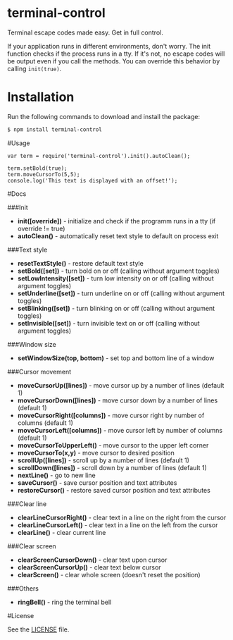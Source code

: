 terminal-control
================

Terminal escape codes made easy. Get in full control.

If your application runs in different environments, don't worry. The init function checks if the process runs in a tty. If it's not, no escape codes will be output even if you call the methods. You can override this behavior by calling ```init(true)```.

# Installation
Run the following commands to download and install the package:

```sh
$ npm install terminal-control
```

#Usage

```
var term = require('terminal-control').init().autoClean();

term.setBold(true);
term.moveCursorTo(5,5);
console.log('This text is displayed with an offset!');
```

#Docs

###Init

* **init([override])**                  - initialize and check if the programm runs in a tty (if override != true)
* **autoClean()**                       - automatically reset text style to default on process exit

###Text style

* **resetTextStyle()**                  - restore default text style
* **setBold([set])**                    - turn bold on or off (calling without argument toggles)
* **setLowIntensity([set])**            - turn low intensity on or off (calling without argument toggles)
* **setUnderline([set])**               - turn underline on or off (calling without argument toggles)
* **setBlinking([set])**                - turn blinking on or off (calling without argument toggles)
* **setInvisible([set])**               - turn invisible text on or off (calling without argument toggles)

###Window size

* **setWindowSize(top, bottom)**        - set top and bottom line of a window

###Cursor movement

* **moveCursorUp([lines])**             - move cursor up by a number of lines (default 1)
* **moveCursorDown([lines])**           - move cursor down by a number of lines (default 1)
* **moveCursorRight([columns])**        - move cursor right by number of columns (default 1)
* **moveCursorLeft([columns])**         - move cursor left by number of columns (default 1)
* **moveCursorToUpperLeft()**           - move cursor to the upper left corner
* **moveCursorTo(x,y)**                 - move cursor to desired position
* **scrollUp([lines])**                 - scroll up by a number of lines (default 1)
* **scrollDown([lines])**               - scroll down by a number of lines (default 1)
* **nextLine()**                        - go to new line
* **saveCursor()**                      - save cursor position and text attributes
* **restoreCursor()**                   - restore saved cursor position and text attributes

###Clear line

* **clearLineCursorRight()**            - clear text in a line on the right from the cursor
* **clearLineCursorLeft()**             - clear text in a line on the left from the cursor
* **clearLine()**                       - clear current line

###Clear screen

* **clearScreenCursorDown()**           - clear text upon cursor
* **clearScreenCursorUp()**             - clear text below cursor
* **clearScreen()**                     - clear whole screen (doesn't reset the position)

###Others

* **ringBell()**                        - ring the terminal bell

#License

See the [LICENSE](./LICENSE) file.